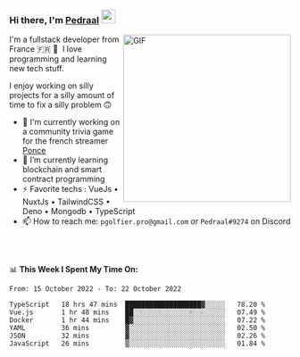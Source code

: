 ### Hi there, I'm <a href="https://pedraal.dev" target="_blank">Pedraal</a> <img src="https://media.giphy.com/media/hvRJCLFzcasrR4ia7z/giphy.gif" width="25px">
<img align="right" alt="GIF" src="https://pedraal.dev/avatar.png" width="300" height="300" />

I'm a fullstack developer from France 🇫🇷 🥖 &nbsp;I love programming and learning new
tech stuff.

I enjoy working on silly projects for a silly amount of time to fix a silly problem 🙃

- 🔭  I'm currently working on a community trivia game for the french streamer <a href="https://twitch.tv/ponce" target="_blank">Ponce</a>
- 🌱 I’m currently learning blockchain and smart contract programming
- ⚡ Favorite techs : VueJs &bull; NuxtJs &bull; TailwindCSS &bull; Deno &bull; Mongodb &bull; TypeScript
- 📫 How to reach me: `pgolfier.pro@gmail.com` or `Pedraal#9274` on Discord

<br>
<br>

📊 **This Week I Spent My Time On:**
<!--START_SECTION:waka-->

```text
From: 15 October 2022 - To: 22 October 2022

TypeScript   18 hrs 47 mins  ███████████████████▓░░░░░   78.20 %
Vue.js       1 hr 48 mins    ██░░░░░░░░░░░░░░░░░░░░░░░   07.49 %
Docker       1 hr 44 mins    █▓░░░░░░░░░░░░░░░░░░░░░░░   07.22 %
YAML         36 mins         ▓░░░░░░░░░░░░░░░░░░░░░░░░   02.50 %
JSON         32 mins         ▓░░░░░░░░░░░░░░░░░░░░░░░░   02.26 %
JavaScript   26 mins         ▒░░░░░░░░░░░░░░░░░░░░░░░░   01.84 %
```

<!--END_SECTION:waka-->
